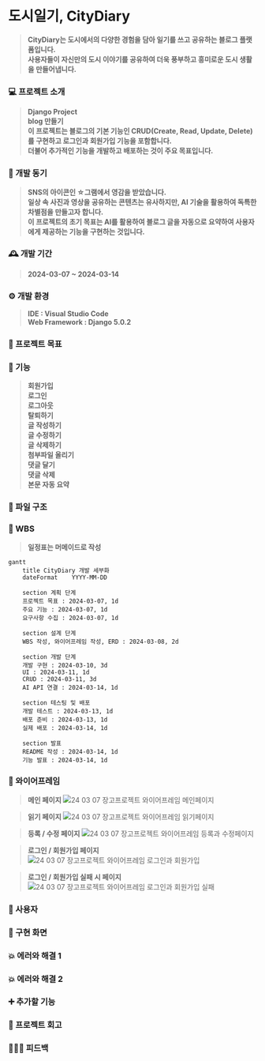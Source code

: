 # 도시일기, CityDiary
>**CityDiary는 도시에서의 다양한 경험을 담아 일기를 쓰고 공유하는 블로그 플랫폼입니다.** <br>
>**사용자들이 자신만의 도시 이야기를 공유하여 더욱 풍부하고 흥미로운 도시 생활을 만들어냅니다.**

### 💻 프로젝트 소개
>**Django Project** <br>
>**blog 만들기** <br>
>**이 프로젝트는 블로그의 기본 기능인 CRUD(Create, Read, Update, Delete)를 구현하고 로그인과 회원가입 기능을 포함합니다.** <br>
>**더불어 추가적인 기능을 개발하고 배포하는 것이 주요 목표입니다.**

### 🧠 개발 동기
>**SNS의 아이콘인 ☆그램에서 영감을 받았습니다.** <br>
>**일상 속 사진과 영상을 공유하는 콘텐츠는 유사하지만, AI 기술을 활용하여 독특한 차별점을 만들고자 합니다.** <br>
>**이 프로젝트의 초기 목표는 AI를 활용하여 블로그 글을 자동으로 요약하여 사용자에게 제공하는 기능을 구현하는 것입니다.**

### 🕰 개발 기간
>**2024-03-07 ~ 2024-03-14**

### ⚙ 개발 환경
>**IDE : Visual Studio Code** <br>
>**Web Framework : Django 5.0.2** <br>

### 🚩 프로젝트 목표

### 📌 기능
>**회원가입** <br>
>**로그인** <br>
>**로그아웃** <br>
>**탈퇴하기** <br>
>**글 작성하기** <br>
>**글 수정하기** <br>
>**글 삭제하기** <br>
>**첨부파일 올리기** <br>
>**댓글 달기** <br>
>**댓글 삭제** <br>
>**본문 자동 요약**

### 📂 파일 구조

### 🔎 WBS
>**일정표는 머메이드로 작성**
```mermaid
gantt
    title CityDiary 개발 세부화
    dateFormat    YYYY-MM-DD

    section 계획 단계
    프로젝트 목표 : 2024-03-07, 1d
    주요 기능 : 2024-03-07, 1d
    요구사항 수집 : 2024-03-07, 1d
    
    section 설계 단계
    WBS 작성, 와이어프레임 작성, ERD : 2024-03-08, 2d

    section 개발 단계
    개발 구현 : 2024-03-10, 3d
    UI : 2024-03-11, 1d
    CRUD : 2024-03-11, 3d
    AI API 연결 : 2024-03-14, 1d
    
    section 테스팅 및 배포
    개발 테스트 : 2024-03-13, 1d
    배포 준비 : 2024-03-13, 1d
    실제 배포 : 2024-03-14, 1d

    section 발표
    README 작성 : 2024-03-14, 1d
    기능 발표 : 2024-03-14, 1d
```

### 📏 와이어프레임
>**메인 페이지**
![24 03 07 장고프로젝트 와이어프레임  메인페이지](https://github.com/soohyun020812/Portfolio_/assets/131852352/bbf5e7e8-3755-462c-b77d-03063846063e)

>**읽기 페이지**
![24 03 07 장고프로젝트 와이어프레임  읽기페이지](https://github.com/soohyun020812/Portfolio_/assets/131852352/11e701b2-acb8-4cf2-984c-211eae894d59)

>**등록 / 수정 페이지**
![24 03 07 장고프로젝트 와이어프레임  등록과 수정페이지](https://github.com/soohyun020812/Portfolio_/assets/131852352/c90ed05a-f551-4c5c-aa12-e07728e28f99)

>**로그인 / 회원가입 페이지**
![24 03 07 장고프로젝트 와이어프레임  로그인과 회원가입](https://github.com/soohyun020812/Portfolio_/assets/131852352/770232ed-0c64-4fa2-a4c1-2c8f043ae0aa)

>**로그인 / 회원가입 실패 시 페이지**
![24 03 07 장고프로젝트 와이어프레임  로그인과 회원가입 실패](https://github.com/soohyun020812/Portfolio_/assets/131852352/a9484020-0fe2-4ae8-93bd-a111c50c7f56)

### 👤 사용자

### 📱 구현 화면

### 💥 에러와 해결 1

### 💥 에러와 해결 2

### ➕ 추가할 기능

### 💭 프로젝트 회고

### 👨🏻‍🏫 피드백
